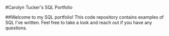 #Carolyn Tucker's SQL Portfolio

##Welcome to my SQL portfolio! This code repository contains examples of SQL I've written. Feel free to take a look and reach out if you have any questions.
